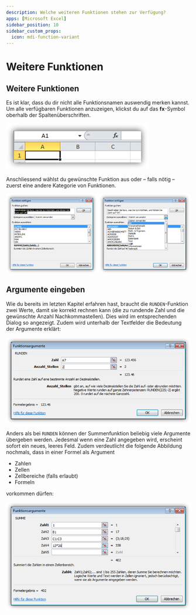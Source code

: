 ```yaml
---
description: Welche weiteren Funktionen stehen zur Verfügung?
apps: [Microsoft Excel]
sidebar_position: 10
sidebar_custom_props:
  icon: mdi-function-variant
---
```


# Weitere Funktionen



## Weitere Funktionen
Es ist klar, dass du dir nicht alle Funktionsnamen auswendig merken kannst. Um alle verfügbaren Funktionen anzuzeigen, klickst du auf das __fx__-Symbol oberhalb der Spaltenüberschriften.

![Das fx-Symbol zeigt alle verfügbaren Formeln](./fx.png)

Anschliessend wählst du gewünschte Funktion aus oder – falls nötig – zuerst eine andere Kategorie von Funktionen.

![Funktionen nach Themen aufgelistet](./fx-dialog.png)


## Argumente eingeben
Wie du bereits im letzten Kapitel erfahren hast, braucht die `RUNDEN`-Funktion zwei Werte, damit sie korrekt rechnen kann (die zu rundende Zahl und die gewünschte Anzahl Nachkommastellen). Dies wird im entsprechenden Dialog so angezeigt. Zudem wird unterhalb der Textfelder die Bedeutung der Argumente erklärt:

![Die Bedeutung der Argumente wird erklärt](./runden.png)

Anders als bei `RUNDEN` können der Summenfunktion beliebig viele Argumente übergeben werden. Jedesmal wenn eine Zahl angegeben wird, erscheint sofort ein neues, leeres Feld. Zudem verdeutlicht die folgende Abbildung nochmals, dass in einer Formel als Argument

- Zahlen
- Zellen
- Zellbereiche (falls erlaubt)
- Formeln

vorkommen dürfen:

![](./summe.png)
